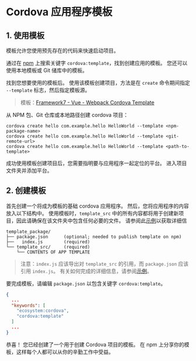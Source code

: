 # Cordova 应用程序模板

## 1. 使用模板

模板允许您使用预先存在的代码来快速启动项目。

通过在 [npm](https://www.npmjs.com/search?q=cordova%3Atemplate) 上搜索关键字 `cordova:template`，找到创建应用的模板。 您还可以使用本地模板或 Git 储库中的模板。

找到您想要使用的模板后。 使用该模板创建项目，方法是在 `create` 命令期间指定 `--template` 标志，然后指定模板源。

>模板：[Framework7 - Vue - Webpack Cordova Template](https://www.npmjs.com/package/cordova-template-framework7-vue-webpack)

从 NPM 包、Git 仓库或本地路径创建 cordova 项目：

```shell
cordova create hello com.example.hello HelloWorld --template <npm-package-name>
cordova create hello com.example.hello HelloWorld --template <git-remote-url>
cordova create hello com.example.hello HelloWorld --template <path-to-template>
```

成功使用模板创建项目后，您需要指明要与应用程序一起定位的平台。 进入项目文件夹并添加平台。

## 2. 创建模板

首先创建一个将成为模板的基础 cordova 应用程序。 然后，您将应用程序的内容放入以下结构中。 使用模板时，`template_src` 中的所有内容都将用于创建新项目，因此请确保在该文件夹中包含任何必要的文件。 请参阅此[示例](https://github.com/apache/cordova-template-reference)以获取详细信

```text
template_package/
├── package.json      (optional; needed to publish template on npm)
├──   index.js        (required)
└── template_src/     (required)
    └── CONTENTS OF APP TEMPLATE
```

>注意：`index.js` 应该导出对 `template_src` 的引用，而 `package.json` 应该引用 `index.js`。 有关如何完成的详细信息，请参阅[示例](https://github.com/apache/cordova-template-reference)。

要完成模板，请编辑 `package.json` 以包含关键字 `cordova:template`。

```json
{
  ...
  "keywords": [
    "ecosystem:cordova",
    "cordova:template"
  ]
  ...
}
```

恭喜！ 您已经创建了一个用于创建 Cordova 项目的模板。 在 npm 上分享你的模板，这样每个人都可以从你的辛勤工作中受益。